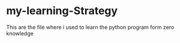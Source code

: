 # my-learning-Strategy
This are the file where i used to learn the python program form zero knowledge
